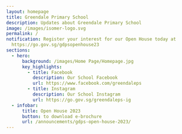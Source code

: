 ```yaml
---
layout: homepage
title: Greendale Primary School
description: Updates about Greendale Primary School
image: /images/isomer-logo.svg
permalink: /
notification: Register your interest for our Open House today at
  https://go.gov.sg/gdpsopenhouse23
sections:
  - hero:
      background: /images/Home Page/Homepage.jpg
      key_highlights:
        - title: Facebook
          description: Our School Facebook
          url: https://www.facebook.com/greendaleps
        - title: Instagram
          description: Our School Instagram
          url: https://go.gov.sg/greendaleps-ig
  - infobar:
      title: Open House 2023
      button: to download e-brochure
      url: /announcements/gdps-open-house-2023/
---
```

